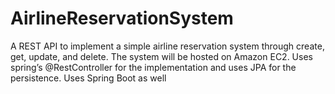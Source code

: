 # AirlineReservationSystem
A REST API to implement a simple airline reservation system through create, get, update, and delete. The system will be hosted on Amazon EC2. Uses spring’s @RestController for the implementation and uses JPA for the persistence. Uses Spring Boot as well
